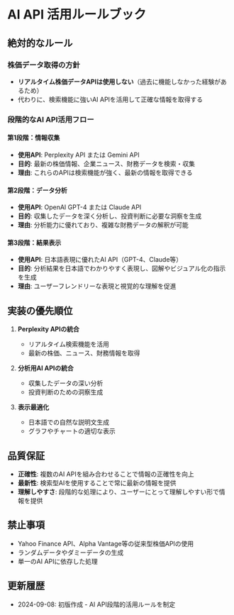 # AI API 活用ルールブック

## 絶対的なルール

### 株価データ取得の方針

- **リアルタイム株価データAPIは使用しない**（過去に機能しなかった経験があるため）
- 代わりに、検索機能に強いAI APIを活用して正確な情報を取得する

### 段階的なAI API活用フロー

#### 第1段階：情報収集

- **使用API**: Perplexity API または Gemini API
- **目的**: 最新の株価情報、企業ニュース、財務データを検索・収集
- **理由**: これらのAPIは検索機能が強く、最新の情報を取得できる

#### 第2段階：データ分析

- **使用API**: OpenAI GPT-4 または Claude API
- **目的**: 収集したデータを深く分析し、投資判断に必要な洞察を生成
- **理由**: 分析能力に優れており、複雑な財務データの解釈が可能

#### 第3段階：結果表示

- **使用API**: 日本語表現に優れたAI API（GPT-4、Claude等）
- **目的**: 分析結果を日本語でわかりやすく表現し、図解やビジュアル化の指示を生成
- **理由**: ユーザーフレンドリーな表現と視覚的な理解を促進

## 実装の優先順位

1. **Perplexity APIの統合**
   - リアルタイム検索機能を活用
   - 最新の株価、ニュース、財務情報を取得

2. **分析用AI APIの統合**
   - 収集したデータの深い分析
   - 投資判断のための洞察生成

3. **表示最適化**
   - 日本語での自然な説明文生成
   - グラフやチャートの適切な表示

## 品質保証

- **正確性**: 複数のAI APIを組み合わせることで情報の正確性を向上
- **最新性**: 検索型AIを使用することで常に最新の情報を提供
- **理解しやすさ**: 段階的な処理により、ユーザーにとって理解しやすい形で情報を提供

## 禁止事項

- Yahoo Finance API、Alpha Vantage等の従来型株価APIの使用
- ランダムデータやダミーデータの生成
- 単一のAI APIに依存した処理

## 更新履歴

- 2024-09-08: 初版作成 - AI API段階的活用ルールを制定
